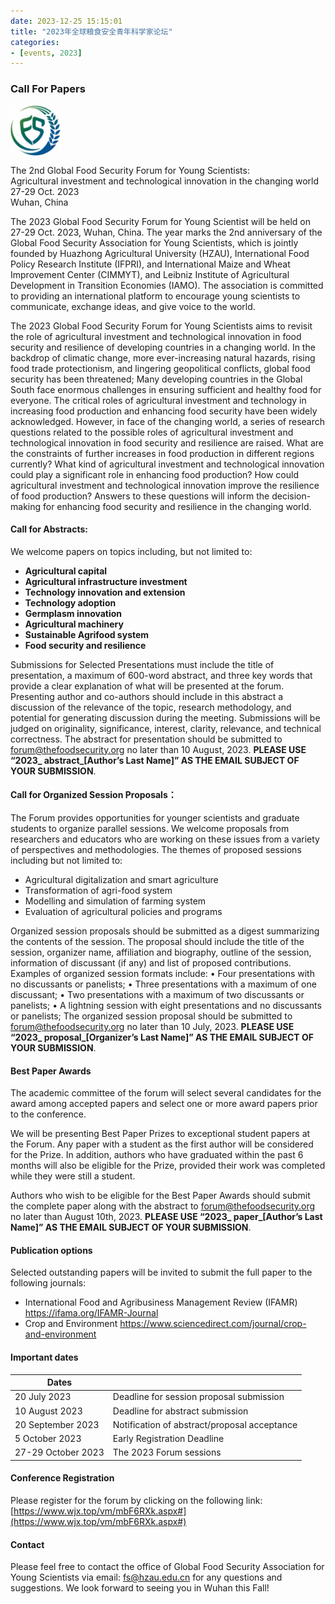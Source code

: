 ```yaml
---
date: 2023-12-25 15:15:01
title: "2023年全球粮食安全青年科学家论坛"
categories:
- [events, 2023]
---
```

<h3 class="post_flex_center_center">
Call For Papers
</h3>
<div class="post_flex_center_center">
<img style="width: 80px;margin-bottom: 12px;" src="/img/logo/icon.png">
</div>

<div class="post_flex_center_center p_bold">
The 2nd Global Food Security Forum for Young Scientists:
</div>

<div class="post_flex_center_center p_bold">
Agricultural investment and technological innovation in the changing world
</div>
<div class="post_flex_center_center p_bold p_mt16_p">
27-29 Oct. 2023
</div>
<div class="post_flex_center_center p_bold">
Wuhan, China
</div>

The 2023 Global Food Security Forum for Young Scientist will be held on 27-29 Oct. 2023, Wuhan, China. The year marks the 2nd anniversary of the Global Food Security Association for Young Scientists, which is jointly founded by Huazhong Agricultural University (HZAU), International Food Policy Research Institute (IFPRI), and International Maize and Wheat Improvement Center (CIMMYT), and Leibniz Institute of Agricultural Development in Transition Economies (IAMO). The association is committed to providing an international platform to encourage young scientists to communicate, exchange ideas, and give voice to the world.

The 2023 Global Food Security Forum for Young Scientists aims to revisit the role of agricultural investment and technological innovation in food security and resilience of developing countries in a changing world. In the backdrop of climatic change, more ever-increasing natural hazards, rising food trade protectionism, and lingering geopolitical conflicts, global food security has been threatened; Many developing countries in the Global South face enormous challenges in ensuring sufficient and healthy food for everyone. The critical roles of agricultural investment and technology in increasing food production and enhancing food security have been widely acknowledged. However, in face of the changing world, a series of research questions related to the possible roles of agricultural investment and technological innovation in food security and resilience are raised. What are the constraints of further increases in food production in different regions currently? What kind of agricultural investment and technological innovation could play a significant role in enhancing food production? How could agricultural investment and technological innovation improve the resilience of food production? Answers to these questions will inform the decision-making for enhancing food security and resilience in the changing world.

#### Call for Abstracts:
We welcome papers on topics including, but not limited to:

- **Agricultural capital**
- **Agricultural infrastructure investment**
- **Technology innovation and extension**
- **Technology adoption**
- **Germplasm innovation**
- **Agricultural machinery**
- **Sustainable Agrifood system**
- **Food security and resilience**

Submissions for Selected Presentations must include the title of presentation, a maximum of 600-word abstract, and three key words that provide a clear explanation of what will be presented at the forum. Presenting author and co-authors should include in this abstract a discussion of the relevance of the topic, research methodology, and potential for generating discussion during the meeting. Submissions will be judged on originality, significance, interest, clarity, relevance, and technical correctness.
The abstract for presentation should be submitted to forum@thefoodsecurity.org no later than 10 August, 2023. **PLEASE USE “2023_ abstract_[Author’s Last Name]” AS THE EMAIL SUBJECT OF YOUR SUBMISSION**.

#### Call for Organized Session Proposals：
The Forum provides opportunities for younger scientists and graduate students to organize parallel sessions. We welcome proposals from researchers and educators who are working on these issues from a variety of perspectives and methodologies. The themes of proposed sessions including but not limited to:

- Agricultural digitalization and smart agriculture
- Transformation of agri-food system
- Modelling and simulation of farming system
- Evaluation of agricultural policies and programs

Organized session proposals should be submitted as a digest summarizing the contents of the session. The proposal should include the title of the session, organizer name, affiliation and biography, outline of the session, information of discussant (if any) and list of proposed contributions. Examples of organized session formats include:
•	Four presentations with no discussants or panelists;
•	Three presentations with a maximum of one discussant;
•	Two presentations with a maximum of two discussants or panelists;
•	A lightning session with eight presentations and no discussants or panelists;
The organized session proposal should be submitted to forum@thefoodsecurity.org no later than 10 July, 2023. **PLEASE USE “2023_ proposal_[Organizer’s Last Name]” AS THE EMAIL SUBJECT OF YOUR SUBMISSION**.

#### Best Paper Awards
The academic committee of the forum will select several candidates for the award among accepted papers and select one or more award papers prior to the conference.

We will be presenting Best Paper Prizes to exceptional student papers at the Forum. Any paper with a student as the first author will be considered for the Prize. In addition, authors who have graduated within the past 6 months will also be eligible for the Prize, provided their work was completed while they were still a student.

Authors who wish to be eligible for the Best Paper Awards should submit the complete paper along with the abstract to forum@thefoodsecurity.org no later than August 10th, 2023. **PLEASE USE “2023_ paper_[Author’s Last Name]” AS THE EMAIL SUBJECT OF YOUR SUBMISSION**.

#### Publication options
Selected outstanding papers will be invited to submit the full paper to the following journals:

- International Food and Agribusiness Management Review (IFAMR) https://ifama.org/IFAMR-Journal
- Crop and Environment https://www.sciencedirect.com/journal/crop-and-environment

#### Important dates
| Dates              |                                              |
|--------------------|----------------------------------------------|
| 20 July 2023       | Deadline for session proposal submission     |
| 10 August 2023     | Deadline for abstract submission             |
| 20 September 2023  | Notification of abstract/proposal acceptance |
| 5 October 2023     | Early Registration Deadline                  |
| 27-29 October 2023 | The 2023 Forum sessions                      |

#### Conference Registration
Please register for the forum by clicking on the following link: [https://www.wjx.top/vm/mbF6RXk.aspx#](https://www.wjx.top/vm/mbF6RXk.aspx#)

#### Contact
Please feel free to contact the office of Global Food Security Association for Young Scientists via email: fs@hzau.edu.cn for any questions and suggestions. We look forward to seeing you in Wuhan this Fall!
